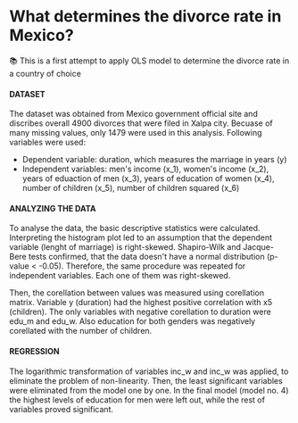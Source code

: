 # What determines the divorce rate in Mexico?

:books: This is a first attempt to apply OLS model to determine the divorce rate in a country of choice 

#### DATASET

The dataset was obtained from Mexico government official site and discribes overall 4900 divorces that were filed in Xalpa city. Becuase of many missing values, only 
1479 were used in this analysis. Following variables were used: 
- Dependent variable: duration, which measures the marriage in years (y) 
- Independent variables: men's income (x_1), women's income (x_2), years of eduaction of men (x_3), years of education of women (x_4), number of children (x_5), number of children squared (x_6)

#### ANALYZING THE DATA

To analyse the data, the basic descriptive statistics were calculated. Interpreting the histogram plot led to an assumption that the dependent variable (lenght of marriage) is right-skewed. 
Shapiro-Wilk and Jacque-Bere tests confirmed, that the data doesn't have a normal distribution (p-value < -0.05). 
Therefore, the same procedure was repeated for independent variables. Each one of them was right-skewed. 

Then, the corellation between values was measured using corellation matrix. Variable y (duration) had the highest positive correlation with x5 (children). The only variables
with negative corellation to duration were edu_m and edu_w. Also education for both genders was negatively corellated with the number of children. 

#### REGRESSION
The logarithmic transformation of variables inc_w and inc_w was applied, to eliminate the problem of non-linearity. Then, the least significant variables were eliminated from the model 
one by one. In the final model (model no. 4) the highest levels of education for men were left out, while the rest of variables proved significant.

